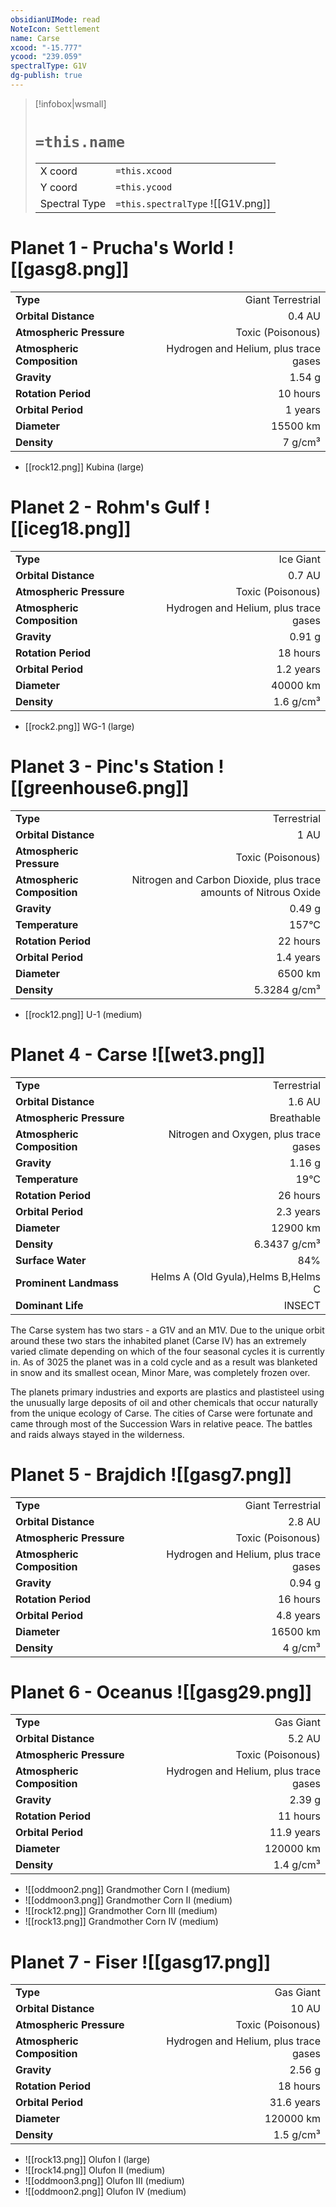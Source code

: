 ```yaml
---
obsidianUIMode: read
NoteIcon: Settlement
name: Carse
xcood: "-15.777"
ycood: "239.059"
spectralType: G1V
dg-publish: true
---
```

> [!infobox|wsmall]
> # `=this.name`
> | | |
> | - | - |
> | X coord | `=this.xcood` |
> | Y coord| `=this.ycood` |
> | Spectral Type | `=this.spectralType` ![[G1V.png]] |

# Planet 1 - Prucha's World ![[gasg8.png]]
|                             |                           |
| --------------------------- | -------------------------:|
| **Type**                    |             Giant Terrestrial |
| **Orbital Distance**        |   0.4 AU |
| **Atmospheric Pressure**    |       Toxic (Poisonous) |
| **Atmospheric Composition** |      Hydrogen and Helium, plus trace gases |
| **Gravity**                 |        1.54 g |
| **Rotation Period**         |  10 hours |
| **Orbital Period** | 1 years |
| **Diameter**                |      15500 km | 
| **Density**                 |    7 g/cm³ |



- [[rock12.png]] Kubina (large)

# Planet 2 - Rohm's Gulf ![[iceg18.png]]
|                             |                           |
| --------------------------- | -------------------------:|
| **Type**                    |             Ice Giant |
| **Orbital Distance**        |   0.7 AU |
| **Atmospheric Pressure**    |       Toxic (Poisonous) |
| **Atmospheric Composition** |      Hydrogen and Helium, plus trace gases |
| **Gravity**                 |        0.91 g |
| **Rotation Period**         |  18 hours |
| **Orbital Period** | 1.2 years |
| **Diameter**                |      40000 km | 
| **Density**                 |    1.6 g/cm³ |



- [[rock2.png]] WG-1 (large)

# Planet 3 - Pinc's Station ![[greenhouse6.png]]
|                             |                           |
| --------------------------- | -------------------------:|
| **Type**                    |             Terrestrial |
| **Orbital Distance**        |   1 AU |
| **Atmospheric Pressure**    |       Toxic (Poisonous) |
| **Atmospheric Composition** |      Nitrogen and Carbon Dioxide, plus trace amounts of Nitrous Oxide |
| **Gravity**                 |        0.49 g |
| **Temperature**             |    157°C |
| **Rotation Period**         |  22 hours |
| **Orbital Period** | 1.4 years |
| **Diameter**                |      6500 km | 
| **Density**                 |    5.3284 g/cm³ |



- [[rock12.png]] U-1 (medium)

# Planet 4 - Carse ![[wet3.png]]
|                             |                           |
| --------------------------- | -------------------------:|
| **Type**                    |             Terrestrial |
| **Orbital Distance**        |   1.6 AU |
| **Atmospheric Pressure**    |       Breathable |
| **Atmospheric Composition** |      Nitrogen and Oxygen, plus trace gases |
| **Gravity**                 |        1.16 g |
| **Temperature**             |    19°C |
| **Rotation Period**         |  26 hours |
| **Orbital Period** | 2.3 years |
| **Diameter**                |      12900 km | 
| **Density**                 |    6.3437 g/cm³ |
| **Surface Water**           |           84% | 
| **Prominent Landmass**      |         Helms A (Old Gyula),Helms B,Helms C | 
| **Dominant Life**           |         INSECT |

The Carse system has two stars - a G1V and an M1V. Due to the unique orbit around these two stars the inhabited planet (Carse IV) has an extremely varied climate depending on which of the four seasonal cycles it is currently in. As of 3025 the planet was in a cold cycle and as a result was blanketed in snow and its smallest ocean, Minor Mare, was completely frozen over.

The planets primary industries and exports are plastics and plastisteel using the unusually large deposits of oil and other chemicals that occur naturally from the unique ecology of Carse. The cities of Carse were fortunate and came through most of the Succession Wars in relative peace. The battles and raids always stayed in the wilderness.



# Planet 5 - Brajdich ![[gasg7.png]]
|                             |                           |
| --------------------------- | -------------------------:|
| **Type**                    |             Giant Terrestrial |
| **Orbital Distance**        |   2.8 AU |
| **Atmospheric Pressure**    |       Toxic (Poisonous) |
| **Atmospheric Composition** |      Hydrogen and Helium, plus trace gases |
| **Gravity**                 |        0.94 g |
| **Rotation Period**         |  16 hours |
| **Orbital Period** | 4.8 years |
| **Diameter**                |      16500 km | 
| **Density**                 |    4 g/cm³ |





# Planet 6 - Oceanus ![[gasg29.png]]
|                             |                           |
| --------------------------- | -------------------------:|
| **Type**                    |             Gas Giant |
| **Orbital Distance**        |   5.2 AU |
| **Atmospheric Pressure**    |       Toxic (Poisonous) |
| **Atmospheric Composition** |      Hydrogen and Helium, plus trace gases |
| **Gravity**                 |        2.39 g |
| **Rotation Period**         |  11 hours |
| **Orbital Period** | 11.9 years |
| **Diameter**                |      120000 km | 
| **Density**                 |    1.4 g/cm³ |



- ![[oddmoon2.png]] Grandmother Corn I (medium)
- ![[oddmoon3.png]] Grandmother Corn II (medium)
- ![[rock12.png]] Grandmother Corn III (medium)
- ![[rock13.png]] Grandmother Corn IV (medium)


# Planet 7 - Fiser ![[gasg17.png]]
|                             |                           |
| --------------------------- | -------------------------:|
| **Type**                    |             Gas Giant |
| **Orbital Distance**        |   10 AU |
| **Atmospheric Pressure**    |       Toxic (Poisonous) |
| **Atmospheric Composition** |      Hydrogen and Helium, plus trace gases |
| **Gravity**                 |        2.56 g |
| **Rotation Period**         |  18 hours |
| **Orbital Period** | 31.6 years |
| **Diameter**                |      120000 km | 
| **Density**                 |    1.5 g/cm³ |



- ![[rock13.png]] Olufon I (large)
- ![[rock14.png]] Olufon II (medium)
- ![[oddmoon3.png]] Olufon III (medium)
- ![[oddmoon2.png]] Olufon IV (medium)


